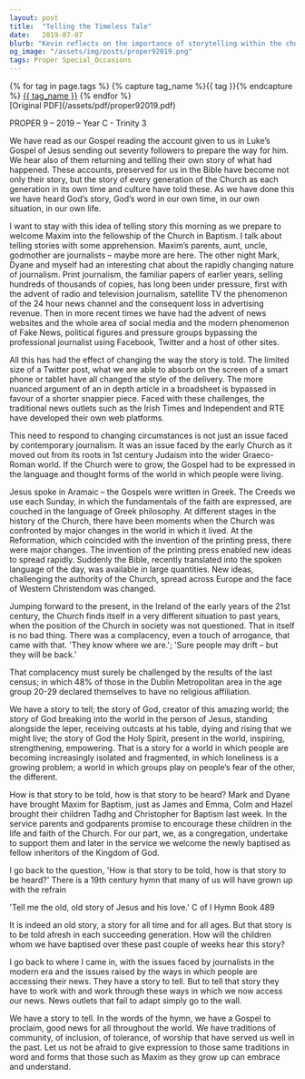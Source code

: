 ```yaml
---
layout: post
title:  "Telling the Timeless Tale"
date:   2019-07-07
blurb: "Kevin reflects on the importance of storytelling within the church and society, particularly in the context of baptism and the changing landscape of journalism. He draws parallels between the early Church adapting to new cultures and the modern Church's need to engage with contemporary forms of communication. The sermon emphasizes the enduring story of God's love and the Church's role in sharing this narrative in a world of isolation and fear."
og_image: "/assets/img/posts/proper92019.png"
tags: Proper Special_Occasions
---    
```

<div class="tag-pills">
  {% for tag in page.tags %}
    {% capture tag_name %}{{ tag }}{% endcapture %}
    <a href="{{ site.baseurl }}/tag/{{ tag_name | slugify }}" class="tag-pill">{{ tag_name }}</a>
  {% endfor %}
</div>
[Original PDF](/assets/pdf/proper92019.pdf)

PROPER 9 – 2019 – Year C - Trinity 3

We have read as our Gospel reading the account given to us in Luke’s Gospel of Jesus sending out seventy followers to prepare the way for him. We hear also of them returning and telling their own story of what had happened. These accounts, preserved for us in the Bible have become not only their story, but the story of every generation of the Church as each generation in its own time and culture have told these. As we have done this we have heard God’s story, God’s word in our own time, in our own situation, in our own life.

I want to stay with this idea of telling story this morning as we prepare to welcome Maxim into the fellowship of the Church in Baptism. I talk about telling stories with some apprehension. Maxim’s parents, aunt, uncle, godmother are journalists – maybe more are here. The other night Mark, Dyane and myself had an interesting chat about the rapidly changing nature of journalism. Print journalism, the familiar papers of earlier years, selling hundreds of thousands of copies, has long been under pressure, first with the advent of radio and television journalism, satellite TV the phenomenon of the 24 hour news channel and the consequent loss in advertising revenue. Then in more recent times we have had the advent of news websites and the whole area of social media and the modern phenomenon of Fake News, political figures and pressure groups bypassing the professional journalist using Facebook, Twitter and a host of other sites.

All this has had the effect of changing the way the story is told. The limited size of a Twitter post, what we are able to absorb on the screen of a smart phone or tablet have all changed the style of the delivery. The more nuanced argument of an in depth article in a broadsheet is bypassed in favour of a shorter snappier piece. Faced with these challenges, the traditional news outlets such as the Irish Times and Independent and RTE have developed their own web platforms.

This need to respond to changing circumstances is not just an issue faced by contemporary journalism. It was an issue faced by the early Church as it moved out from its roots in 1st century Judaism into the wider Graeco-Roman world. If the Church were to grow, the Gospel had to be expressed in the language and thought forms of the world in which people were living.

Jesus spoke in Aramaic – the Gospels were written in Greek. The Creeds we use each Sunday, in which the fundamentals of the faith are expressed, are couched in the language of Greek philosophy. At different stages in the history of the Church, there have been moments when the Church was confronted by major changes in the world in which it lived. At the Reformation, which coincided with the invention of the printing press, there were major changes. The invention of the printing press enabled new ideas to spread rapidly. Suddenly the Bible, recently translated into the spoken language of the day, was available in large quantities. New ideas, challenging the authority of the Church, spread across Europe and the face of Western Christendom was changed.

Jumping forward to the present, in the Ireland of the early years of the 21st century, the Church finds itself in a very different situation to past years, when the position of the Church in society was not questioned. That in itself is no bad thing. There was a complacency, even a touch of arrogance, that came with that. 'They know where we are.'; 'Sure people may drift – but they will be back.'

That complacency must surely be challenged by the results of the last census; in which 48% of those in the Dublin Metropolitan area in the age group 20-29 declared themselves to have no religious affiliation.

We have a story to tell; the story of God, creator of this amazing world; the story of God breaking into the world in the person of Jesus, standing alongside the leper, receiving outcasts at his table, dying and rising that we might live; the story of God the Holy Spirit, present in the world, inspiring, strengthening, empowering. That is a story for a world in which people are becoming increasingly isolated and fragmented, in which loneliness is a growing problem; a world in which groups play on people’s fear of the other, the different.

How is that story to be told, how is that story to be heard? Mark and Dyane have brought Maxim for Baptism, just as James and Emma, Colm and Hazel brought their children Tadhg and Christopher for Baptism last week. In the service parents and godparents promise to encourage these children in the life and faith of the Church. For our part, we, as a congregation, undertake to support them and later in the service we welcome the newly baptised as fellow inheritors of the Kingdom of God.

I go back to the question, 'How is that story to be told, how is that story to be heard?' There is a 19th century hymn that many of us will have grown up with the refrain

'Tell me the old, old story
of Jesus and his love.' C of I Hymn Book 489

It is indeed an old story, a story for all time and for all ages. But that story is to be told afresh in each succeeding generation. How will the children whom we have baptised over these past couple of weeks hear this story?

I go back to where I came in, with the issues faced by journalists in the modern era and the issues raised by the ways in which people are accessing their news. They have a story to tell. But to tell that story they have to work with and work through these ways in which we now access our news. News outlets that fail to adapt simply go to the wall.

We have a story to tell. In the words of the hymn, we have a Gospel to proclaim, good news for all throughout the world. We have traditions of community, of inclusion, of tolerance, of worship that have served us well in the past. Let us not be afraid to give expression to those same traditions in word and forms that those such as Maxim as they grow up can embrace and understand.

